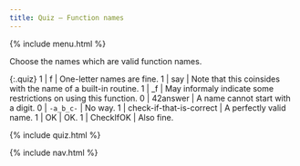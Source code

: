 ```yaml
---
title: Quiz — Function names
---
```


{% include menu.html %}

Choose the names which are valid function names.

{:.quiz}
1 | f | One-letter names are fine.
1 | say | Note that this coinsides with the name of a built-in routine.
1 | _f | May informaly indicate some restrictions on using this function.
0 | 42answer | A name cannot start with a digit.
0 | `-a_b_c-` | No way.
1 | check-if-that-is-correct | A perfectly valid name.
1 | OK | OK.
1 | CheckIfOK | Also fine.

{% include quiz.html %}

{% include nav.html %}
